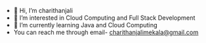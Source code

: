 - 👋 Hi, I’m charithanjali
- 👀 I’m interested in Cloud Computing and Full Stack Development
- 🌱 I’m currently learning Java and Cloud Computing
- You can reach me through email- charithanjalimekala@gmail.com


<!---
charithanjali04/charithanjali04 is a ✨ special ✨ repository because its `README.md` (this file) appears on your GitHub profile.
You can click the Preview link to take a look at your changes.
--->
